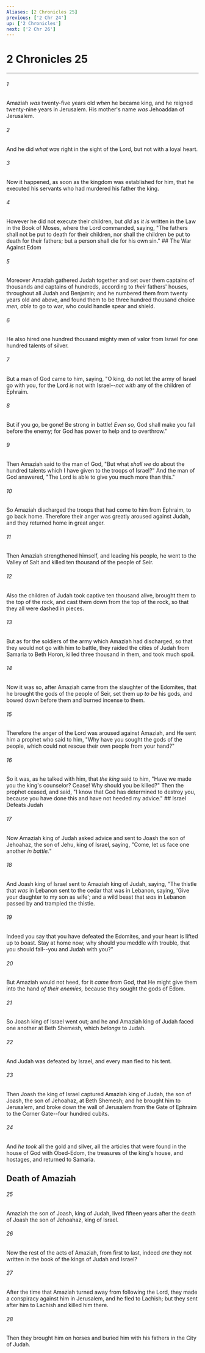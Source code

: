 ```yaml
---
Aliases: [2 Chronicles 25]
previous: ['2 Chr 24']
up: ['2 Chronicles']
next: ['2 Chr 26']
---
```

# 2 Chronicles 25

***


###### 1 
Amaziah _was_ twenty-five years old _when_ he became king, and he reigned twenty-nine years in Jerusalem. His mother's name _was_ Jehoaddan of Jerusalem. 

###### 2 
And he did _what was_ right in the sight of the Lord, but not with a loyal heart. 

###### 3 
Now it happened, as soon as the kingdom was established for him, that he executed his servants who had murdered his father the king. 

###### 4 
However he did not execute their children, but _did_ as _it is_ written in the Law in the Book of Moses, where the Lord commanded, saying, "The fathers shall not be put to death for their children, nor shall the children be put to death for their fathers; but a person shall die for his own sin." ## The War Against Edom 

###### 5 
Moreover Amaziah gathered Judah together and set over them captains of thousands and captains of hundreds, according to _their_ fathers' houses, throughout all Judah and Benjamin; and he numbered them from twenty years old and above, and found them to be three hundred thousand choice _men, able_ to go to war, who could handle spear and shield. 

###### 6 
He also hired one hundred thousand mighty men of valor from Israel for one hundred talents of silver. 

###### 7 
But a man of God came to him, saying, "O king, do not let the army of Israel go with you, for the Lord _is_ not with Israel--_not with_ any of the children of Ephraim. 

###### 8 
But if you go, be gone! Be strong in battle! _Even so,_ God shall make you fall before the enemy; for God has power to help and to overthrow." 

###### 9 
Then Amaziah said to the man of God, "But what _shall we_ do about the hundred talents which I have given to the troops of Israel?" And the man of God answered, "The Lord is able to give you much more than this." 

###### 10 
So Amaziah discharged the troops that had come to him from Ephraim, to go back home. Therefore their anger was greatly aroused against Judah, and they returned home in great anger. 

###### 11 
Then Amaziah strengthened himself, and leading his people, he went to the Valley of Salt and killed ten thousand of the people of Seir. 

###### 12 
Also the children of Judah took captive ten thousand alive, brought them to the top of the rock, and cast them down from the top of the rock, so that they all were dashed in pieces. 

###### 13 
But as for the soldiers of the army which Amaziah had discharged, so that they would not go with him to battle, they raided the cities of Judah from Samaria to Beth Horon, killed three thousand in them, and took much spoil. 

###### 14 
Now it was so, after Amaziah came from the slaughter of the Edomites, that he brought the gods of the people of Seir, set them up _to be_ his gods, and bowed down before them and burned incense to them. 

###### 15 
Therefore the anger of the Lord was aroused against Amaziah, and He sent him a prophet who said to him, "Why have you sought the gods of the people, which could not rescue their own people from your hand?" 

###### 16 
So it was, as he talked with him, that _the king_ said to him, "Have we made you the king's counselor? Cease! Why should you be killed?" Then the prophet ceased, and said, "I know that God has determined to destroy you, because you have done this and have not heeded my advice." ## Israel Defeats Judah 

###### 17 
Now Amaziah king of Judah asked advice and sent to Joash the son of Jehoahaz, the son of Jehu, king of Israel, saying, "Come, let us face one another _in battle._" 

###### 18 
And Joash king of Israel sent to Amaziah king of Judah, saying, "The thistle that _was_ in Lebanon sent to the cedar that was in Lebanon, saying, 'Give your daughter to my son as wife'; and a wild beast that _was_ in Lebanon passed by and trampled the thistle. 

###### 19 
Indeed you say that you have defeated the Edomites, and your heart is lifted up to boast. Stay at home now; why should you meddle with trouble, that you should fall--you and Judah with you?" 

###### 20 
But Amaziah would not heed, for it _came_ from God, that He might give them into the hand _of their enemies,_ because they sought the gods of Edom. 

###### 21 
So Joash king of Israel went out; and he and Amaziah king of Judah faced one another at Beth Shemesh, which _belongs_ to Judah. 

###### 22 
And Judah was defeated by Israel, and every man fled to his tent. 

###### 23 
Then Joash the king of Israel captured Amaziah king of Judah, the son of Joash, the son of Jehoahaz, at Beth Shemesh; and he brought him to Jerusalem, and broke down the wall of Jerusalem from the Gate of Ephraim to the Corner Gate--four hundred cubits. 

###### 24 
And _he took_ all the gold and silver, all the articles that were found in the house of God with Obed-Edom, the treasures of the king's house, and hostages, and returned to Samaria.

## Death of Amaziah 

###### 25 
Amaziah the son of Joash, king of Judah, lived fifteen years after the death of Joash the son of Jehoahaz, king of Israel. 

###### 26 
Now the rest of the acts of Amaziah, from first to last, indeed _are_ they not written in the book of the kings of Judah and Israel? 

###### 27 
After the time that Amaziah turned away from following the Lord, they made a conspiracy against him in Jerusalem, and he fled to Lachish; but they sent after him to Lachish and killed him there. 

###### 28 
Then they brought him on horses and buried him with his fathers in the City of Judah.
